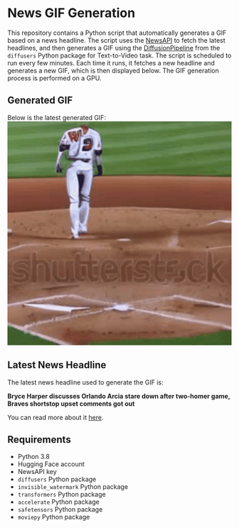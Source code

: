 # News GIF Generation
This repository contains a Python script that automatically generates a GIF based on a news headline. The script uses the [NewsAPI](https://newsapi.org/) to fetch the latest headlines, and then generates a GIF using the [DiffusionPipeline](https://github.com/huggingface/diffusers) from the `diffusers` Python package for Text-to-Video task.
The script is scheduled to run every few minutes. Each time it runs, it fetches a new headline and generates a new GIF, which is then displayed below. The GIF generation process is performed on a GPU.

## Generated GIF
Below is the latest generated GIF:
![Generated GIF](output.gif?raw=true&v=1697195101)

## Latest News Headline
The latest news headline used to generate the GIF is:

**Bryce Harper discusses Orlando Arcia stare down after two-homer game, Braves shortstop upset comments got out**

You can read more about it [here](https://www.cbssports.com/mlb/news/bryce-harper-discusses-orlando-arcia-stare-down-after-two-homer-game-braves-shortstop-upset-comments-got-out/).

## Requirements
- Python 3.8
- Hugging Face account
- NewsAPI key
- `diffusers` Python package
- `invisible_watermark` Python package
- `transformers` Python package
- `accelerate` Python package
- `safetensors` Python package
- `moviepy` Python package
